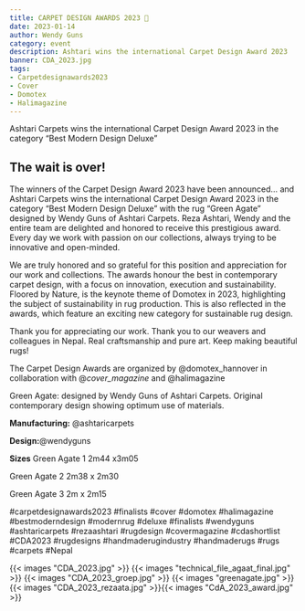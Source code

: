 ```yaml
---
title: CARPET DESIGN AWARDS 2023 💚
date: 2023-01-14
author: Wendy Guns
category: event
description: Ashtari wins the international Carpet Design Award 2023
banner: CDA_2023.jpg
tags:
- Carpetdesignawards2023
- Cover
- Domotex
- Halimagazine
---
```

Ashtari Carpets wins the international Carpet Design Award 2023 in the category “Best Modern Design Deluxe”
<!--more-->
## The wait is over!
The winners of the Carpet Design Award 2023 have been announced… and Ashtari Carpets wins the international Carpet Design Award 2023 in the category “Best Modern Design Deluxe” with the rug “Green Agate” designed by Wendy Guns of Ashtari Carpets. Reza Ashtari, Wendy and the entire team are delighted and honored to receive this prestigious award. Every day we work with passion on our collections, always trying to be innovative and open-minded.

We are truly honored and so grateful for this position and appreciation for our work and collections. The awards honour the best in contemporary carpet design, with a focus on innovation, execution and sustainability. Floored by Nature, is the keynote theme of Domotex in 2023, highlighting the subject of sustainability in rug production. This is also reflected in the awards, which feature an exciting new category for sustainable rug design.

Thank you for appreciating our work. Thank you to our weavers and colleagues in Nepal. Real craftsmanship and pure art. Keep making beautiful rugs!

The Carpet Design Awards are organized by @domotex_hannover in collaboration with @_cover_magazine_ and @halimagazine

Green Agate: designed by Wendy Guns of Ashtari Carpets.
Original contemporary design showing optimum use of materials.

**Manufacturing:** @ashtaricarpets

**Design:**@wendyguns

**Sizes** 
Green Agate 1 
2m44 x3m05

Green Agate 2
2m38 x 2m30

Green Agate 3 
2m x 2m15

#carpetdesignawards2023 #finalists #cover #domotex #halimagazine #bestmoderndesign #modernrug #deluxe #finalists #wendyguns #ashtaricarpets #rezaashtari #rugdesign #covermagazine #cdashortlist #CDA2023 #rugdesigns #handmaderugindustry #handmaderugs #rugs #carpets #Nepal

{{< images "CDA_2023.jpg" >}}
{{< images "technical_file_agaat_final.jpg" >}}
{{< images "CDA_2023_groep.jpg" >}}
{{< images "greenagate.jpg" >}}
{{< images "CDA_2023_rezaata.jpg" >}}{{< images "CdA_2023_award.jpg" >}}

